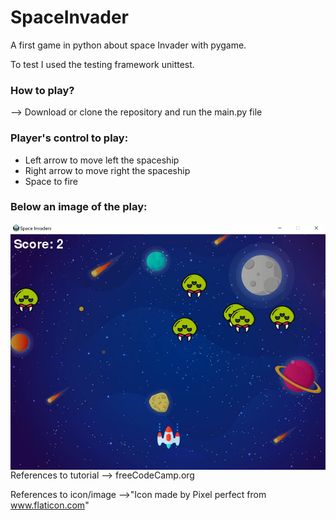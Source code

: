 # SpaceInvader
A first game in python about space Invader with pygame. 

To test I used the testing framework unittest.

### **How to play?** 

--> Download or clone the repository and run the main.py file

### **Player's control to play:**

- Left arrow to move left the spaceship
- Right arrow to move right the spaceship
- Space to fire 

### **Below an image of the play:**


<img src="Capture.JPG"
     style="float: left; margin-right: 10px;" />


References to tutorial --> freeCodeCamp.org 

References to icon/image -->"Icon made by Pixel perfect from www.flaticon.com"
